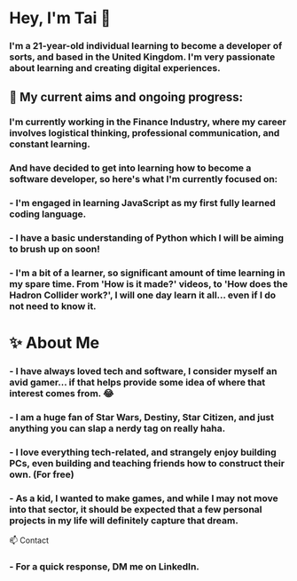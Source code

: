 # Hey, I'm Tai 👋
### I'm a 21-year-old individual learning to become a developer of sorts, and based in the United Kingdom. I'm very passionate about learning and creating digital experiences.

## 🔭  My current aims and ongoing progress:
### I'm currently working in the Finance Industry, where my career involves logistical thinking, professional communication, and constant learning. 

### And have decided to get into learning how to become a software developer, so here's what I'm currently focused on:

### - I'm engaged in learning JavaScript as my first fully learned coding language.
### - I have a basic understanding of Python which I will be aiming to brush up on soon!
### - I'm a bit of a learner, so significant amount of time learning in my spare time. From 'How is it made?' videos, to 'How does the Hadron Collider work?', I will one day learn it all... even if I do not need to know it.

# ✨ About Me
### - I have always loved tech and software, I consider myself an avid gamer... if that helps provide some idea of where that interest comes from. 😂
### - I am a huge fan of Star Wars, Destiny, Star Citizen, and just anything you can slap a nerdy tag on really haha.
### - I love everything tech-related, and strangely enjoy building PCs, even building and teaching friends how to construct their own. (For free)
### - As a kid, I wanted to make games, and while I may not move into that sector, it should be expected that a few personal projects in my life will definitely capture that dream.

📫 Contact
### - For a quick response, DM me on LinkedIn.

